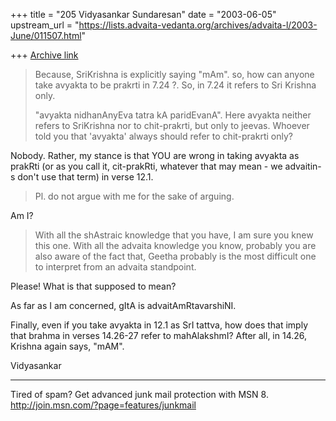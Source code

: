 +++
title = "205 Vidyasankar Sundaresan"
date = "2003-06-05"
upstream_url = "https://lists.advaita-vedanta.org/archives/advaita-l/2003-June/011507.html"

+++
[Archive link](https://lists.advaita-vedanta.org/archives/advaita-l/2003-June/011507.html)


>Because,  SriKrishna is explicitly saying "mAm".  so, how can anyone take
>avyakta to be prakrti in 7.24 ?.   So, in 7.24 it refers to Sri Krishna
>only.
>
>"avyakta nidhanAnyEva tatra kA paridEvanA".
>Here avyakta neither refers to SriKrishna nor to chit-prakrti,  but only to
>jeevas.
>Whoever told you that  'avyakta' always should refer to chit-prakrti only?

Nobody. Rather, my stance is that YOU are wrong in taking avyakta as prakRti 
(or as you call it, cit-prakRti, whatever that may mean - we advaitin-s 
don't use that term) in verse 12.1.

>
>Pl. do not argue with me for the sake of arguing.

Am I?

>With all the shAstraic knowledge that you have,  I am sure you knew this
>one.
>With all the advaita knowledge you know,  probably you are also aware
>of the fact that,  Geetha  probably is the most difficult one to interpret
>from an advaita standpoint.

Please! What is that supposed to mean?

As far as I am concerned, gItA is advaitAmRtavarshiNI.

Finally, even if you take avyakta in 12.1 as SrI tattva, how does that imply 
that brahma in verses 14.26-27 refer to mahAlakshmI? After all, in 14.26, 
Krishna again says, "mAM".

Vidyasankar

_________________________________________________________________
Tired of spam? Get advanced junk mail protection with MSN 8. 
http://join.msn.com/?page=features/junkmail

